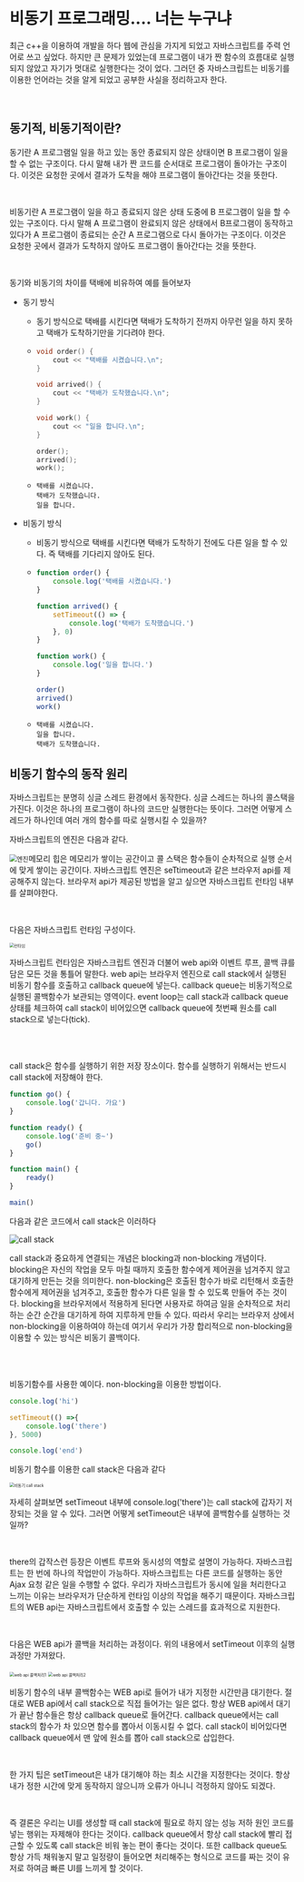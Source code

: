 # 비동기 프로그래밍.... 너는 누구냐

최근 c++을 이용하여 개발을 하다 웹에 관심을 가지게 되었고 자바스크립트를 주력 언어로 쓰고 싶었다. 하지만 큰 문제가 있었는데 프로그램이 내가 짠 함수의 흐름대로 실행되지 않았고 자기가 멋대로 실행한다는 것이 었다. 그러던 중 자바스크립트는 비동기를 이용한 언어라는 것을 알게 되었고 공부한 사실을 정리하고자 한다.



<br>

## 동기적, 비동기적이란?

동기란 A 프로그램일 일을 하고 있는 동안 종료되지 않은 상태이면 B 프로그램이 일을 할 수 없는 구조이다. 다시 말해 내가 짠 코드를 순서대로 프로그램이 돌아가는 구조이다. 이것은 요청한 곳에서 결과가 도착을 해야 프로그램이 돌아간다는 것을 뜻한다.

<br>



비동기란 A 프로그램이 일을 하고 종료되지 않은 상태 도중에 B 프로그램이 일을 할 수 있는 구조이다. 다시 말해 A 프로그램이 완료되지 않은 상태에서 B프로그램이 동작하고 있다가 A 프로그램이 종료되는 순간 A 프로그램으로 다시 돌아가는 구조이다.  이것은 요청한 곳에서 결과가 도착하지 않아도 프로그램이 돌아간다는 것을 뜻한다.

<br>



동기와 비동기의 차이를 택배에 비유하여 예를 들어보자

* 동기 방식

  * 동기 방식으로 택배를 시킨다면 택배가 도착하기 전까지 아무런 일을 하지 못하고 택배가 도착하기만을 기다려야 한다.

  * ```c++
    void order() {
        cout << "택배를 시켰습니다.\n";
    }
    
    void arrived() {
    	cout << "택배가 도착했습니다.\n";
    }
    
    void work() {
        cout << "일을 합니다.\n";
    }
    
    order();
    arrived();
    work();
    ```

  * ```
    택배를 시켰습니다.
    택배가 도착했습니다.
    일을 합니다.
    ```

  

* 비동기 방식

  * 비동기 방식으로 택배를 시킨다면 택배가 도착하기 전에도 다른 일을 할 수 있다. 즉 택배를 기다리지 않아도 된다.

  * ``` javascript
    function order() {
        console.log('택배를 시켰습니다.')
    }
    
    function arrived() {
        setTimeout(() => {
            console.log('택배가 도착했습니다.')
        }, 0)
    }
    
    function work() {
        console.log('일을 합니다.')
    }
    
    order()
    arrived()
    work()
    ```

    

  * ```
    택배를 시켰습니다.
    일을 합니다.
    택배가 도착했습니다.
    ```





## 비동기 함수의 동작 원리

자바스크립트는 분명히 싱글 스레드 환경에서 동작한다.  싱글 스레드는 하나의 콜스택을 가진다. 이것은 하나의 프로그램이 하나의 코드만 실행한다는 뜻이다. 그러면 어떻게 스레드가 하나인데 여러 개의 함수를 따로 실행시킬 수 있을까? 



자바스크립트의 엔진은 다음과 같다.

<img src="https://github.com/hansanguk0222/javascript_knowledge/blob/master/git%EC%9E%90%EB%A3%8C/autodraw%202020.%208.%2015.%20%EC%98%A4%ED%9B%84%204_11_05.png?raw=true" alt="엔진" style="zoom: 80%;" />메모리 힙은 메모리가 쌓이는 공간이고 콜 스택은 함수들이 순차적으로 실행 순서에 맞게 쌓이는 공간이다. 자바스크립트 엔진은 seTtimeout과 같은 브라우저 api를 제공해주지 않는다. 브라우저 api가 제공된 방법을 알고 싶으면 자바스크립트 런타임 내부를 살펴야한다.

<br>

다음은 자바스크립트 런타임 구성이다.

<img src="https://github.com/hansanguk0222/javascript_knowledge/blob/master/git%EC%9E%90%EB%A3%8C/autodraw%202020.%208.%2015.%20%EC%98%A4%ED%9B%84%204_37_25.png?raw=true" alt="런타임" style="zoom:50%;" />

자바스크립트 런타임은 자바스크립트 엔진과 더불어 web api와 이벤트 루프, 콜백 큐를 담은 모든 것을 통틀어 말한다. web api는 브라우저 엔진으로 call stack에서 실행된 비동기 함수를 호출하고 callback queue에 넣는다. callback queue는 비동기적으로 실행된 콜백함수가 보관되는 영역이다. event loop는 call stack과 callback queue 상태를 체크하여 call stack이 비어있으면 callback queue에 첫번째 원소를 call stack으로 넣는다(tick).

<br>

<br>

call stack은 함수를 실행하기 위한 저장 장소이다. 함수를 실행하기 위해서는 반드시 call stack에 저장해야 한다.

```javascript
function go() {
    console.log('갑니다. 가요')
}

function ready() {
	console.log('준비 중~')
    go()
}

function main() {
    ready()
}

main()
```



다음과 같은 코드에서 call stack은 이러하다

![call stack](https://github.com/hansanguk0222/javascript_knowledge/blob/master/git%EC%9E%90%EB%A3%8C/autodraw%202020.%208.%2015.%20%EC%98%A4%ED%9B%84%207_17_14.png?raw=true)



call stack과 중요하게 연결되는 개념은 blocking과 non-blocking 개념이다. blocking은 자신의 작업을 모두 마칠 때까지  호출한 함수에게 제어권을 넘겨주지 않고 대기하게 만든는 것을 의미한다. non-blocking은 호출된 함수가 바로 리턴해서 호출한 함수에게 제어권을 넘겨주고, 호출한 함수가 다른 일을 할 수 있도록 만들어 주는 것이다. blocking을 브라우저에서 적용하게 된다면 사용자로 하여금 일을 순차적으로 처리하는 순간 순간을 대기하게 하여 지루하게 만들 수 있다. 따라서 우리는 브라우저 상에서 non-blocking을 이용하여야 하는데 여기서 우리가 가장 합리적으로 non-blocking을 이용할 수 있는 방식은 비동기 콜백이다. 

<br>

<br>

비동기함수를 사용한 예이다. non-blocking을 이용한 방법이다.

```javascript
console.log('hi')

setTimeout(() =>{
    console.log('there')
}, 5000)

console.log('end')
```



비동기 함수를 이용한 call stack은 다음과 같다

<img src="https://github.com/hansanguk0222/javascript_knowledge/blob/master/git%EC%9E%90%EB%A3%8C/autodraw%202020.%208.%2016.%20%EC%98%A4%EC%A0%84%2012_19_03.png?raw=true" alt="비동기 call stack" style="zoom:50%;" />

자세히 살펴보면 setTimeout 내부에 console.log('there')는 call stack에 갑자기 저장되는 것을 알 수 있다. 그러면 어떻게 setTimeout은 내부에 콜백함수를 실행하는 것일까?

<br>



there의 갑작스런 등장은 이벤트 루프와 동시성의 역할로 설명이 가능하다. 자바스크립트는 한 번에 하나의 작업만이 가능하다. 자바스크립트는 다른 코드를 실행하는 동안 Ajax 요청 같은 일을 수행할 수 없다.  우리가 자바스크립트가 동시에 일을 처리한다고 느끼는 이유는 브라우저가 단순하게 런타임 이상의 작업을 해주기 때문이다. 자바스크립트의 WEB api는 자바스크립트에서 호출할 수 있는 스레드를 효과적으로 지원한다.

<br>



다음은 WEB api가 콜백을 처리하는 과정이다. 위의 내용에서 setTimeout 이후의 실행 과정만 가져왔다.

<img src="https://github.com/hansanguk0222/javascript_knowledge/blob/master/git%EC%9E%90%EB%A3%8C/autodraw%202020.%208.%2016.%20%EC%98%A4%EC%A0%84%2012_44_06.png?raw=true" alt="web api 콜백처리1" style="zoom:50%;" />

<img src="https://github.com/hansanguk0222/javascript_knowledge/blob/master/git%EC%9E%90%EB%A3%8C/autodraw%202020.%208.%2016.%20%EC%98%A4%EC%A0%84%2012_46_45.png?raw=true" alt="web api 콜백처리2" style="zoom:50%;" />

비동기 함수의 내부 콜백함수는 WEB api로 들어가 내가 지정한 시간만큼 대기한다. 절대로 WEB api에서 call stack으로 직접 들어가는 일은 없다. 항상 WEB api에서 대기가 끝난 함수들은 항상 callback queue로 들어간다. callback queue에서는 call stack의 함수가 차 있으면 함수를 뽑아서 이동시킬 수 없다. call stack이 비어있다면 callback queue에서 맨 앞에 원소를 뽑아 call stack으로 삽입한다.

<br>



한 가지 팁은 setTimeout은 내가 대기해야 하는 최소 시간을 지정한다는 것이다. 항상 내가 정한 시간에 맞게 동작하지 않으니까 오류가 아니니 걱정하지 않아도 되겠다.

<br>



즉 결론은 우리는 UI를 생성할 때 call stack에 필요로 하지 않는 성능 저하 원인 코드를 넣는 행위는 자제해야 한다는 것이다. callback queue에서 항상 call stack에 빨리 접근할 수 있도록 call stack은 비워 놓는 편이 좋다는 것이다. 또한 callback queue도 항상 가득 채워놓지 말고 일정량이 들어오면 처리해주는 형식으로 코드를 짜는 것이 유저로 하여금 빠른 UI를 느끼게 할 것이다.